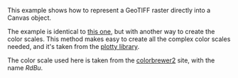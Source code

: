 This example shows how to represent a GeoTIFF raster directly into a Canvas object.

The example is identical to [this one](http://bl.ocks.org/rveciana/263b324083ece278e966686d7dba700f), but with another way to create the color scales. This method makes easy to create all the complex color scales needed, and it's taken from the [plotty library](https://github.com/santilland/plotty).

The color scale used here is taken from the [colorbrewer2](http://colorbrewer2.org) site, with the name *RdBu*.
